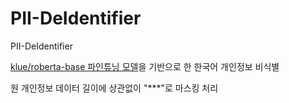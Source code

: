 # PII-DeIdentifier
PII-DeIdentifier

[klue/roberta-base 파인튜닝 모델](https://huggingface.co/vitus9988/klue-roberta-small-ner-identified)을 기반으로 한 한국어 개인정보 비식별

원 개인정보 데이터 길이에 상관없이 "***"로 마스킹 처리
